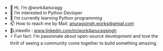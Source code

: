 - 👋 Hi, I’m @work4anuragg
- 👀 I’m interested in Python Devloper  
- 🌱 I’m currently learning Python programming
- 📫 How to reach me by Mail: anuragsingh.works@gmial.com
- 🔗LinkedIn : www.linkedin.com/in/work4anuragsingh
- ⚡ Fun fact: I'm passionate about open-source development and love the thrill of seeing a community come together to build something amazing.

<!---
work4anuragg/work4anuragg is a ✨ special ✨ repository because its `README.md` (this file) appears on your GitHub profile.
You can click the Preview link to take a look at your changes.
--->
